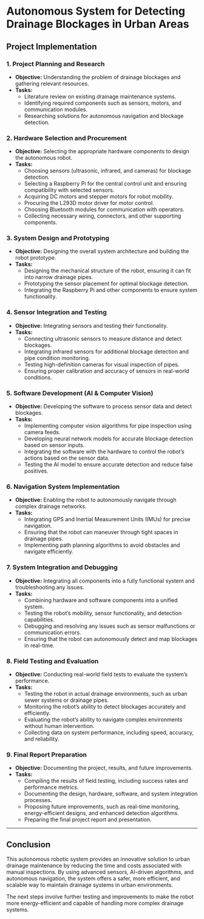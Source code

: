 # Autonomous System for Detecting Drainage Blockages in Urban Areas

## Project Implementation 

### 1. **Project Planning and Research**
   - **Objective:** Understanding the problem of drainage blockages and gathering relevant resources.
   - **Tasks:**
     - Literature review on existing drainage maintenance systems.
     - Identifying required components such as sensors, motors, and communication modules.
     - Researching solutions for autonomous navigation and blockage detection.
 
### 2. **Hardware Selection and Procurement**
   - **Objective:** Selecting the appropriate hardware components to design the autonomous robot.
   - **Tasks:**
     - Choosing sensors (ultrasonic, infrared, and cameras) for blockage detection.
     - Selecting a Raspberry Pi for the central control unit and ensuring compatibility with selected sensors.
     - Acquiring DC motors and stepper motors for robot mobility.
     - Procuring the L293D motor driver for motor control.
     - Choosing Bluetooth modules for communication with operators.
     - Collecting necessary wiring, connectors, and other supporting components.

### 3. **System Design and Prototyping**
   - **Objective:** Designing the overall system architecture and building the robot prototype.
   - **Tasks:**
     - Designing the mechanical structure of the robot, ensuring it can fit into narrow drainage pipes.
     - Prototyping the sensor placement for optimal blockage detection.
     - Integrating the Raspberry Pi and other components to ensure system functionality.

### 4. **Sensor Integration and Testing**
   - **Objective:** Integrating sensors and testing their functionality.
   - **Tasks:**
     - Connecting ultrasonic sensors to measure distance and detect blockages.
     - Integrating infrared sensors for additional blockage detection and pipe condition monitoring.
     - Testing high-definition cameras for visual inspection of pipes.
     - Ensuring proper calibration and accuracy of sensors in real-world conditions.

### 5. **Software Development (AI & Computer Vision)**
   - **Objective:** Developing the software to process sensor data and detect blockages.
   - **Tasks:**
     - Implementing computer vision algorithms for pipe inspection using camera feeds.
     - Developing neural network models for accurate blockage detection based on sensor inputs.
     - Integrating the software with the hardware to control the robot’s actions based on the sensor data.
     - Testing the AI model to ensure accurate detection and reduce false positives.

### 6. **Navigation System Implementation**
   - **Objective:** Enabling the robot to autonomously navigate through complex drainage networks.
   - **Tasks:**
     - Integrating GPS and Inertial Measurement Units (IMUs) for precise navigation.
     - Ensuring that the robot can maneuver through tight spaces in drainage pipes.
     - Implementing path planning algorithms to avoid obstacles and navigate efficiently.

### 7. **System Integration and Debugging**
   - **Objective:** Integrating all components into a fully functional system and troubleshooting any issues.
   - **Tasks:**
     - Combining hardware and software components into a unified system.
     - Testing the robot’s mobility, sensor functionality, and detection capabilities.
     - Debugging and resolving any issues such as sensor malfunctions or communication errors.
     - Ensuring that the robot can autonomously detect and map blockages in real-time.

### 8. **Field Testing and Evaluation**
   - **Objective:** Conducting real-world field tests to evaluate the system’s performance.
   - **Tasks:**
     - Testing the robot in actual drainage environments, such as urban sewer systems or drainage pipes.
     - Monitoring the robot’s ability to detect blockages accurately and efficiently.
     - Evaluating the robot’s ability to navigate complex environments without human intervention.
     - Collecting data on system performance, including speed, accuracy, and reliability.

### 9. **Final Report Preparation**
   - **Objective:** Documenting the project, results, and future improvements.
   - **Tasks:**
     - Compiling the results of field testing, including success rates and performance metrics.
     - Documenting the design, hardware, software, and system integration processes.
     - Proposing future improvements, such as real-time monitoring, energy-efficient designs, and enhanced detection algorithms.
     - Preparing the final project report and presentation.

---
 
## Conclusion
This autonomous robotic system provides an innovative solution to urban drainage maintenance by reducing the time and costs associated with manual inspections. By using advanced sensors, AI-driven algorithms, and autonomous navigation, the system offers a safer, more efficient, and scalable way to maintain drainage systems in urban environments.

The next steps involve further testing and improvements to make the robot more energy-efficient and capable of handling more complex drainage systems.
